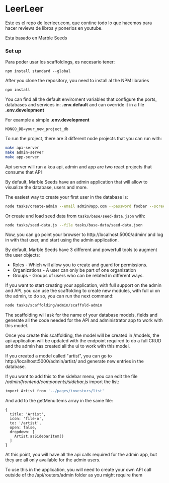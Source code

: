 # LeerLeer

Este es el repo de leerleer.com, que contine todo lo que hacemos para hacer reviews de libros y ponerlos en youtube.

Esta basado en Marble Seeds


### Set up

Para poder usar los scaffoldings, es necesario tener:

```
npm install standard --global
```

After you clone the repository, you need to install al the NPM libraries

```bash
npm install
```

You can find all the default enviroment variables that configure the ports, databases and services in: **.env.default** and can override it in a file **.env.development**

For example a simple **.env.development**

```
MONGO_DB=your_new_project_db
```

To run the project, there are 3 different node projects that you can run with:

```bash
make api-server
make admin-server
make app-server
```

Api server will run a koa api, admin and app are two react projects that consume that API

By default, Marble Seeds have an admin application that will allow to visualize the database, users and more.

The easiest way to create your first user in the database is:

```bash
node tasks/create-admin --email admin@app.com --password foobar --screenName admin
```

Or create and load seed data from `tasks/base/seed-data.json` with:

```bash
node tasks/seed-data.js --file tasks/base-data/seed-data.json
```

Now, you can go point your browser to http://localhost:5000/admin/ and log in with that user, and start using the admin application.

By default, Marble Seeds have 3 different and powerfull tools to augment the user objects:

- Roles - Which will allow you to create and guard for permissions.
- Organizations - A user can only be part of one organization
- Groups - Groups of users who can be related in different ways.

If you want to start creating your application, with full support on the admin and API, you can use the scaffolding to create new modules, with full ui on the admin, to do so, you can run the next command:

```bash
node tasks/scaffolding/admin/scaffold-admin
```

The scaffolding will ask for the name of your database models, fields and generate all the code needed for the API and administrator app to work with this model.

Once you create this scaffolding, the model will be created in /models, the api application will be updated with the endpoint required to do a full CRUD and the admin has created all the ui to work with this model.

If you created a model called "artist", you can go to http://localhost:5000/admin/artist/ and generate new entries in the database.

If you want to add this to the sidebar menu, you can edit the file */admin/frontend/components/sidebar.js* import the list:

```bash
import Artist from '../pages/investors/list'
```

And add to the getMenuItems array in the same file:

```
{
  title: 'Artist',
  icon: 'file-o',
  to: '/artist',
  open: false,
  dropdown: [
    Artist.asSidebarItem()
  ]
}
```

At this point, you will have all the api calls required for the admin app, but they are all only available for the admin users.

To use this in the application, you will need to create your own API call outside of the /api/routers/admin folder as you might require them

